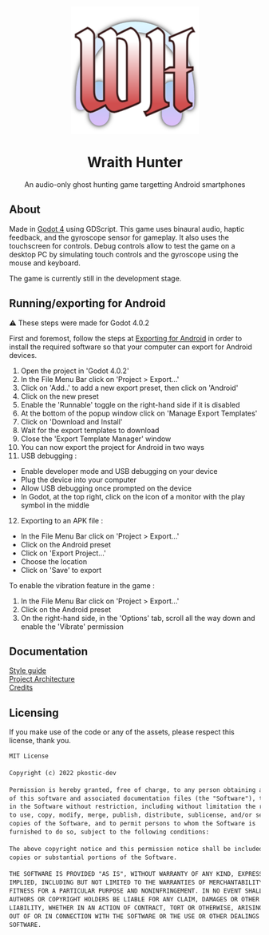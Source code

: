 <p align="center">
<img src="https://raw.githubusercontent.com/pkostic-dev/game-wraith-hunter/main/Wraith_Hunter/icon.png" style="display:block; margin:auto; width:256px">
</p>
<h1 align="center">Wraith Hunter</h1>
<p align="center">An audio-only ghost hunting game targetting Android smartphones</p>

## About

Made in [Godot 4](https://www.godotengine.org) using GDScript. This game uses 
binaural audio, haptic feedback, and the gyroscope sensor for gameplay. It also 
uses the touchscreen for controls. Debug controls allow to test the game on a 
desktop PC by simulating touch controls and the gyroscope using the mouse and 
keyboard.

The game is currently still in the development stage.

## Running/exporting for Android

:warning: These steps were made for Godot 4.0.2

First and foremost, follow the steps at [Exporting for Android](https://docs.godotengine.org/en/stable/tutorials/export/exporting_for_android.html) in order to install the required software so that your computer can export for Android devices.

1. Open the project in 'Godot 4.0.2'
2. In the File Menu Bar click on 'Project > Export...'
3. Click on 'Add..' to add a new export preset, then click on 'Android'
4. Click on the new preset
5. Enable the 'Runnable' toggle on the right-hand side if it is disabled
6. At the bottom of the popup window click on 'Manage Export Templates'
7. Click on 'Download and Install'
8. Wait for the export templates to download
9. Close the 'Export Template Manager' window
10. You can now export the project for Android in two ways
11. USB debugging :
  - Enable developer mode and USB debugging on your device
  - Plug the device into your computer
  - Allow USB debugging once prompted on the device
  - In Godot, at the top right, click on the icon of a monitor with the play symbol in the middle
12. Exporting to an APK file :
  - In the File Menu Bar click on 'Project > Export...'
  - Click on the Android preset
  - Click on 'Export Project...'
  - Choose the location
  - Click on 'Save' to export
  
To enable the vibration feature in the game :
1. In the File Menu Bar click on 'Project > Export...'
2. Click on the Android preset
3. On the right-hand side, in the 'Options' tab, scroll all the way down and enable the 'Vibrate' permission

## Documentation

[Style guide](Wraith_Hunter/docs/style_guide.md)  
[Project Architecture](Wraith_Hunter/docs/project_architecture.md)  
[Credits](Wraith_Hunter/docs/credits.md)

## Licensing

If you make use of the code or any of the assets, please respect this license, 
thank you.

```markdown
MIT License

Copyright (c) 2022 pkostic-dev

Permission is hereby granted, free of charge, to any person obtaining a copy
of this software and associated documentation files (the "Software"), to deal
in the Software without restriction, including without limitation the rights
to use, copy, modify, merge, publish, distribute, sublicense, and/or sell
copies of the Software, and to permit persons to whom the Software is
furnished to do so, subject to the following conditions:

The above copyright notice and this permission notice shall be included in all
copies or substantial portions of the Software.

THE SOFTWARE IS PROVIDED "AS IS", WITHOUT WARRANTY OF ANY KIND, EXPRESS OR
IMPLIED, INCLUDING BUT NOT LIMITED TO THE WARRANTIES OF MERCHANTABILITY,
FITNESS FOR A PARTICULAR PURPOSE AND NONINFRINGEMENT. IN NO EVENT SHALL THE
AUTHORS OR COPYRIGHT HOLDERS BE LIABLE FOR ANY CLAIM, DAMAGES OR OTHER
LIABILITY, WHETHER IN AN ACTION OF CONTRACT, TORT OR OTHERWISE, ARISING FROM,
OUT OF OR IN CONNECTION WITH THE SOFTWARE OR THE USE OR OTHER DEALINGS IN THE
SOFTWARE.
```

